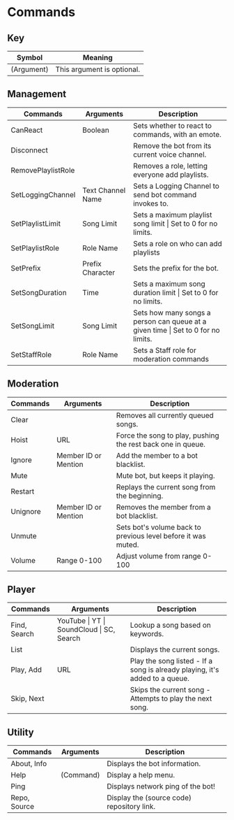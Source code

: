 # Commands

## Key
| Symbol     | Meaning                    |
| ---------- | -------------------------- |
| (Argument) | This argument is optional. |

## Management
| Commands           | Arguments         | Description                                                                       |
| ------------------ | ----------------- | --------------------------------------------------------------------------------- |
| CanReact           | Boolean           | Sets whether to react to commands, with an emote.                                 |
| Disconnect         | <none>            | Remove the bot from its current voice channel.                                    |
| RemovePlaylistRole | <none>            | Removes a role, letting everyone add playlists.                                   |
| SetLoggingChannel  | Text Channel Name | Sets a Logging Channel to send bot command invokes to.                            |
| SetPlaylistLimit   | Song Limit        | Sets a maximum playlist song limit \| Set to 0 for no limits.                     |
| SetPlaylistRole    | Role Name         | Sets a role on who can add playlists                                              |
| SetPrefix          | Prefix Character  | Sets the prefix for the bot.                                                      |
| SetSongDuration    | Time              | Sets a maximum song duration limit \| Set to 0 for no limits.                     |
| SetSongLimit       | Song Limit        | Sets how many songs a person can queue at a given time \| Set to 0 for no limits. |
| SetStaffRole       | Role Name         | Sets a Staff role for moderation commands                                         |

## Moderation
| Commands | Arguments            | Description                                                   |
| -------- | -------------------- | ------------------------------------------------------------- |
| Clear    | <none>               | Removes all currently queued songs.                           |
| Hoist    | URL                  | Force the song to play, pushing the rest back one in queue.   |
| Ignore   | Member ID or Mention | Add the member to a bot blacklist.                            |
| Mute     | <none>               | Mute bot, but keeps it playing.                               |
| Restart  | <none>               | Replays the current song from the beginning.                  |
| Unignore | Member ID or Mention | Removes the member from a bot blacklist.                      |
| Unmute   | <none>               | Sets bot's volume back to previous level before it was muted. |
| Volume   | Range 0-100          | Adjust volume from range 0-100                                |

## Player
| Commands     | Arguments                                 | Description                                                                 |
| ------------ | ----------------------------------------- | --------------------------------------------------------------------------- |
| Find, Search | YouTube \| YT \| SoundCloud \| SC, Search | Lookup a song based on keywords.                                            |
| List         | <none>                                    | Displays the current songs.                                                 |
| Play, Add    | URL                                       | Play the song listed - If a song is already playing, it's added to a queue. |
| Skip, Next   | <none>                                    | Skips the current song - Attempts to play the next song.                    |

## Utility
| Commands     | Arguments | Description                                |
| ------------ | --------- | ------------------------------------------ |
| About, Info  | <none>    | Displays the bot information.              |
| Help         | (Command) | Display a help menu.                       |
| Ping         | <none>    | Displays network ping of the bot!          |
| Repo, Source | <none>    | Display the (source code) repository link. |

